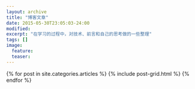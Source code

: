```yaml
---
layout: archive
title: "博客文章"
date: 2015-05-30T23:05:03-24:00
modified:
excerpt: "在学习的过程中，对技术、前言和自己的思考做的一些整理"
tags: []
image:
  feature:
  teaser:
---
```


<div class="tiles">
{% for post in site.categories.articles %}
  {% include post-grid.html %}
{% endfor %}
</div><!-- /.tiles -->